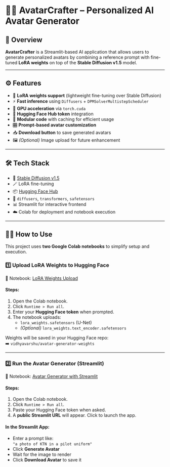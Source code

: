 # 🧙‍♀️ AvatarCrafter – Personalized AI Avatar Generator

## 📌 Overview
**AvatarCrafter** is a Streamlit-based AI application that allows users to generate personalized avatars by combining a reference prompt with fine-tuned **LoRA weights** on top of the **Stable Diffusion v1.5** model.

---

## ⚙️ Features

- 🧠 **LoRA weights support** (lightweight fine-tuning over Stable Diffusion)
- ⚡ **Fast inference** using `Diffusers` + `DPMSolverMultistepScheduler`
- 🚀 **GPU acceleration** via `torch.cuda`
- 🔐 **Hugging Face Hub token** integration
- 🔁 **Modular code** with caching for efficient usage
- 🎛️ **Prompt-based avatar customization**
- 📥 **Download button** to save generated avatars
- 🖼️ *(Optional)* Image upload for future enhancement

---

## 🛠️ Tech Stack

- 🧩 [Stable Diffusion v1.5](https://huggingface.co/runwayml/stable-diffusion-v1-5)
- 🪄 LoRA fine-tuning
- 📦 [Hugging Face Hub](https://huggingface.co/vidhyavarshu/avatar-generator-weights)
- 🔗 `diffusers`, `transformers`, `safetensors`
- 📊 Streamlit for interactive frontend
- ☁️ Colab for deployment and notebook execution

---

## 🚶‍♀️ How to Use

This project uses **two Google Colab notebooks** to simplify setup and execution.

### 1️⃣ Upload LoRA Weights to Hugging Face

📓 Notebook: [LoRA Weights Upload](https://colab.research.google.com/drive/1BBSEhp_DChyPXtqADEecFSF7vRjVUpUy)

#### Steps:
1. Open the Colab notebook.
2. Click `Runtime > Run all`.
3. Enter your **Hugging Face token** when prompted.
4. The notebook uploads:
   - `lora_weights.safetensors` (U-Net)
   - *(Optional)* `lora_weights.text_encoder.safetensors`

Weights will be saved in your Hugging Face repo:  
➡️ `vidhyavarshu/avatar-generator-weights`

---

### 2️⃣ Run the Avatar Generator (Streamlit)

📓 Notebook: [Avatar Generator with Streamlit](https://colab.research.google.com/drive/1sewMBrkAmLzR2RKIcLEkZYJ0Nu-ox6TV?usp=sharing)

#### Steps:
1. Open the Colab notebook.
2. Click `Runtime > Run all`.
3. Paste your Hugging Face token when asked.
4. A **public Streamlit URL** will appear. Click to launch the app.

#### In the Streamlit App:
- Enter a prompt like:  
  `"a photo of KTN in a pilot uniform"`
- Click **Generate Avatar**
- Wait for the image to render
- Click **Download Avatar** to save it
